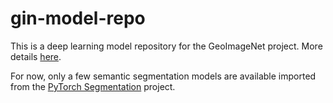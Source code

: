# gin-model-repo

This is a deep learning model repository for the GeoImageNet project. More details [here](https://github.com/crim-ca/geoimagenet).

For now, only a few semantic segmentation models are available imported from the [PyTorch Segmentation](https://github.com/TheRatHunter/pytorch-segmentation) project.

